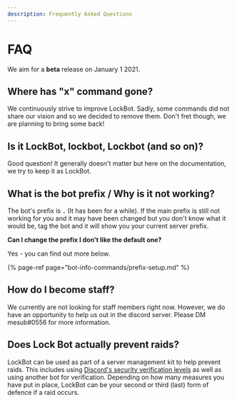 ```yaml
---
description: Frequently Asked Questions
---
```


# FAQ

We aim for a **beta** release on January 1 2021.

## Where has "x" command gone?

We continuously strive to improve LockBot. Sadly, some commands did not share our vision and so we decided to remove them. Don't fret though, we are planning to bring some back!

## Is it LockBot, lockbot, Lockbot \(and so on\)?

Good question! It generally doesn't matter but here on the documentation, we try to keep it as LockBot.

## What is the bot prefix / Why is it not working?

The bot's prefix is **`.`** \(It has been for a while\). If the main prefix is still not working for you and it may have been changed but you don't know what it would be, tag the bot and it will show you your current server prefix.

**Can I change the prefix I don't like the default one?**

Yes - you can find out more below.

{% page-ref page="bot-info-commands/prefix-setup.md" %}

## How do I become staff?

We currently are not looking for staff members right now. However, we do have an opportunity to help us out in the discord server. Please DM mesub\#0556 for more information.

## Does Lock Bot actually prevent raids?

LockBot can be used as part of a server management kit to help prevent raids. This includes using [Discord's security verification levels](https://support.discordapp.com/hc/en-us/articles/216679607-What-are-Verification-Levels-) as well as using another bot for verification. Depending on how many measures you have put in place, LockBot can be your second or third \(last\) form of defence if a raid occurs.

